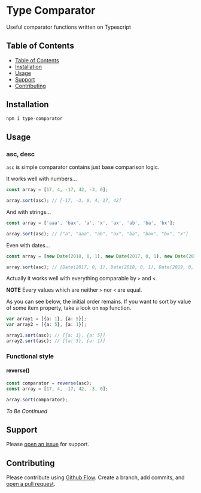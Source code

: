 # Type Comparator

Useful comparator functions written on Typescript

## Table of Contents

  - [Table of Contents](#table-of-contents)
  - [Installation](#installation)
  - [Usage](#usage)
  - [Support](#support)
  - [Contributing](#contributing)

## Installation

```sh
npm i type-comparator
```

## Usage

### asc, desc

`asc` is simple comparator contains just base comparison logic. 

It works well with numbers...

```typescript
const array = [17, 4, -17, 42, -3, 0];

array.sort(asc); // [-17, -3, 0, 4, 17, 42]
```

And with strings...

```typescript
const array = ['aaa', 'bax', 'a', 'x', 'ax', 'ab', 'ba', 'bx'];

array.sort(asc); // ["a", "aaa", "ab", "ax", "ba", "bax", "bx", "x"]
```

Even with dates...

```typescript
const array = [new Date(2018, 0, 1), new Date(2017, 0, 1), new Date(2019, 0, 1)];

array.sort(asc); // [Date(2017, 0, 1), Date(2018, 0, 1), Date(2019, 0, 1)]
```

Actually it works well with everything comparable by `>` and `<`. 

**NOTE** Every values which are neither `>` nor `<` are equal.

As you can see below, the initial order remains. If you want to sort by value of some item property, take a look on `map` function.

```typescript
var array1 = [{a: 1}, {a: 5}];
var array2 = [{a: 5}, {a: 1}];

array1.sort(asc); // [{a: 1}, {a: 5}]
array2.sort(asc); // [{a: 5}, {a: 1}]
```

### Functional style

#### reverse()

```ts
const comparator = reverse(asc);
const array = [17, 4, -17, 42, -3, 0];

array.sort(comparator);
```

*To Be Continued*

## Support

Please [open an issue](https://github.com/lightness/type-comparator/issues/new) for support.

## Contributing

Please contribute using [Github Flow](https://guides.github.com/introduction/flow/). Create a branch, add commits, and [open a pull request](https://github.com/fraction/readme-boilerplate/compare/).